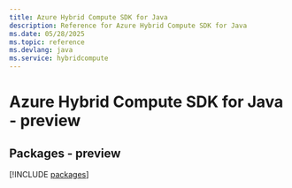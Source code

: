 ```yaml
---
title: Azure Hybrid Compute SDK for Java
description: Reference for Azure Hybrid Compute SDK for Java
ms.date: 05/28/2025
ms.topic: reference
ms.devlang: java
ms.service: hybridcompute
---
```

# Azure Hybrid Compute SDK for Java - preview
## Packages - preview
[!INCLUDE [packages](hybrid-compute-index.md)]
